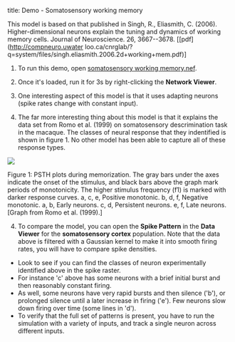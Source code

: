 title: Demo - Somatosensory working memory

This model is based on that published in Singh, R., Eliasmith, C. (2006).
Higher-dimensional neurons explain the tuning and dynamics of working memory
cells. Journal of Neuroscience. 26, 3667--3678. [[pdf](http://compneuro.uwater
loo.ca/cnrglab/?q=system/files/singh.eliasmith.2006.2d+working+mem.pdf)]

1. To run this demo, open [somatosensory working
memory.nef](f/somatosensory%20working%20memory.nef.zip).

2. Once it's loaded, run it for 3s by right-clicking the **Network Viewer**.

3. One interesting aspect of this model is that it uses adapting neurons
(spike rates change with constant input).

4. The far more interesting thing about this model is that it explains the
data set from Romo et al. (1999) on somatosensory descrimination task in the
macaque. The classes of neural response that they indentified is shown in
figure 1. No other model has been able to capture all of these response types.

![](?q=system/files/working+mem.jneuro.png)

Figure 1: PSTH plots during memorization. The gray bars under the axes
indicate the onset of the stimulus, and black bars above the graph mark
periods of monotonicity. The higher stimulus frequency (f1) is marked with
darker response curves. a, c, e, Positive monotonic. b, d, f, Negative
monotonic. a, b, Early neurons. c, d, Persistent neurons. e, f, Late neurons.
[Graph from Romo et al. (1999).]

4. To compare the model, you can open the **Spike Pattern** in the **Data
Viewer** for the **somatosensory cortex** population. Note that the data above
is filtered with a Gaussian kernel to make it into smooth firing rates, you
will have to compare spike densities.

  * Look to see if you can find the classes of neuron experimentally identified above in the spike raster.
  * For instance 'c' above has some neurons with a brief initial burst and then reasonably constant firing.
  * As well, some neurons have very rapid bursts and then silence ('b'), or prolonged silence until a later increase in firing ('e'). Few neurons slow down firing over time (some lines in 'd').
  * To verify that the full set of patterns is present, you have to run the simulation with a variety of inputs, and track a single neuron across different inputs.


